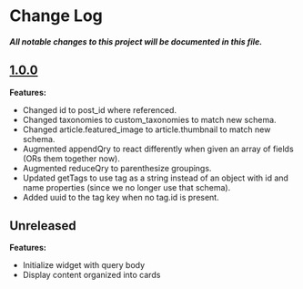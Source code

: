 # Change Log
##### All notable changes to this project will be documented in this file.

## [1.0.0](https://github.com/IIP-Design/cdp-widget-article-feed/tree/1.0.0)

**Features:**

- Changed id to post_id where referenced.
- Changed taxonomies to custom_taxonomies to match new schema.
- Changed article.featured_image to article.thumbnail to match new schema.
- Augmented appendQry to react differently when given an array of fields (ORs them together now).
- Augmented reduceQry to parenthesize groupings.
- Updated getTags to use tag as a string instead of an object with id and name properties (since we no longer use that schema).
- Added uuid to the tag key when no tag.id is present.

## Unreleased

**Features:**

- Initialize widget with query body
- Display content organized into cards